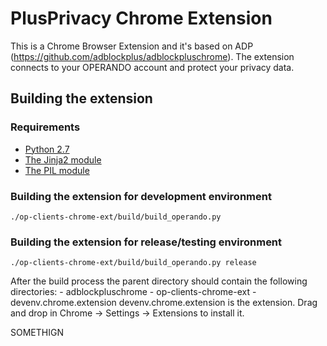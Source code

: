 PlusPrivacy Chrome Extension
=========================
This is a Chrome Browser Extension and it's based on ADP (https://github.com/adblockplus/adblockpluschrome).
The extension connects to your OPERANDO account and protect your privacy data.

Building the extension
----------------------

### Requirements
- [Python 2.7](https://www.python.org)
- [The Jinja2 module](http://jinja.pocoo.org/docs)
- [The PIL module](http://www.pythonware.com/products/pil/)

### Building the extension for development environment
    ./op-clients-chrome-ext/build/build_operando.py
	
### Building the extension for release/testing environment
    ./op-clients-chrome-ext/build/build_operando.py	release
After the build process the parent directory should contain the following directories:
    - adblockpluschrome
    - op-clients-chrome-ext
    - devenv.chrome.extension
devenv.chrome.extension is the extension. Drag and drop in Chrome -> Settings -> Extensions to install it.


SOMETHIGN